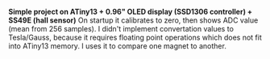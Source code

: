 **Simple project on ATiny13 + 0.96" OLED display (SSD1306 controller) + SS49E (hall sensor)**
On startup it calibrates to zero, then shows ADC value (mean from 256 samples).
I didn't implement convertation values to Tesla/Gauss, because it requires floating point
operations which does not fit into ATiny13 memory.
I uses it to compare one magnet to another.
